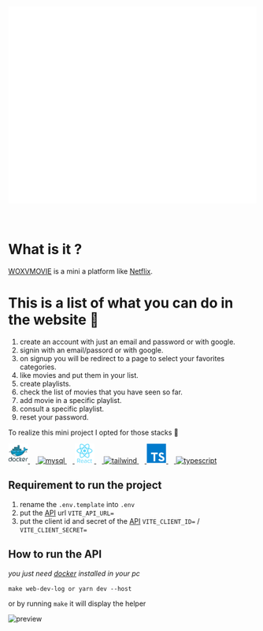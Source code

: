 <div align="center">
	<br>
	<a href="https://woxvmovie.woxv.org/">
		<img src="woxvmovie_banner.svg" width="800" height="400" alt="Click to see the source">
	</a>
	<br>
</div>
	<br/>
	<br/>

# What is it ?

<a href="https://woxvmovie.woxv.org/">WOXVMOVIE</a> is a mini a platform like <a href="https://netflix.com/">Netflix</a>.

# This is a list of what you can do in the website 🚀

1. create an account with just an email and password or with google.
2. signin with an email/passord or with google.
3. on signup you will be redirect to a page to select your favorites categories.
4. like movies and put them in your list.
5. create playlists.
6. check the list of movies that you have seen so far.
7. add movie in a specific playlist.
8. consult a specific playlist.
9. reset your password.

To realize this mini project I opted for those stacks 🎉

<a href="https://www.docker.com/" target="_blank" rel="noreferrer"> <img src="https://raw.githubusercontent.com/devicons/devicon/master/icons/docker/docker-original-wordmark.svg" alt="docker" width="40" height="40"/> </a>&nbsp;&nbsp;&nbsp;<a href="https://www.framer.com/motion/" target="_blank" rel="noreferrer"> <img src="https://user-images.githubusercontent.com/51588681/158126636-ebb2e97b-77d2-474d-abfd-1cb81f2eb1c9.svg" alt="mysql" width="40" height="40"/> </a>&nbsp;&nbsp;&nbsp;<a href="https://reactjs.org/" target="_blank" rel="noreferrer"> <img src="https://raw.githubusercontent.com/devicons/devicon/master/icons/react/react-original-wordmark.svg" alt="react" width="40" height="40"/> </a>&nbsp;&nbsp;&nbsp;<a href="https://tailwindcss.com/" target="_blank" rel="noreferrer"> <img src="https://www.vectorlogo.zone/logos/tailwindcss/tailwindcss-icon.svg" alt="tailwind" width="40" height="40"/> </a>&nbsp;&nbsp;&nbsp;<a href="https://www.typescriptlang.org/" target="_blank" rel="noreferrer"> <img src="https://raw.githubusercontent.com/devicons/devicon/master/icons/typescript/typescript-original.svg" alt="typescript" width="40" height="40"/> </a>&nbsp;&nbsp;&nbsp;<a href="https://www.typescriptlang.org/" target="_blank" rel="noreferrer"> <img src="https://user-images.githubusercontent.com/51588681/158127328-b1a235e9-4b12-493a-993f-4cfca76af8a7.svg" alt="typescript" width="40" height="40"/> </a>

## Requirement to run the project

1. rename the `.env.template` into `.env`
2. put the [API]("https://github.com/Abdillah-Epi/woxv-movie-api") url `VITE_API_URL=`
3. put the client id and secret of the [API]("https://github.com/Abdillah-Epi/woxv-movie-api") `VITE_CLIENT_ID=` / `VITE_CLIENT_SECRET=`

## How to run the API

_you just need [docker](https://docs.docker.com/get-docker/) installed in your pc_

```
make web-dev-log or yarn dev --host
```

or by running `make` it will display the helper

![preview](https://github.com/Abdillah-Epi/woxvmovie/blob/master/woxvmoie.gif)
